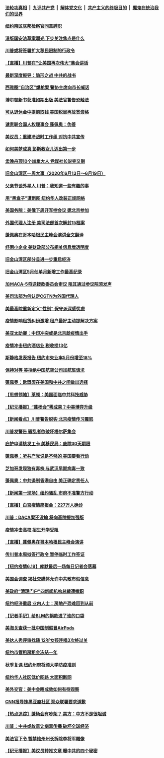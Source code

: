 

####  [法轮功真相](../../../../basic/blob/master/README.md?t=06211031) &nbsp;|&nbsp; [九评共产党](../../../../9ping.md/blob/master/README.md?t=06211031) &nbsp;|&nbsp; [解体党文化](../../../../jtdwh.md/blob/master/README.md?t=06211031)  &nbsp;|&nbsp; [共产主义的终极目的](../../../../gczydzjmd.md/blob/master/README.md?t=06211031) &nbsp;|&nbsp; [魔鬼在统治我们的世界](../../../../mgztzwmdsj.md/blob/master/README.md?t=06211031) 

#### [纽约南区联邦检察官同意辞职](../pages/nsc412/n12200996.md?t=06211031) 

#### [港版国安法草案曝光 下步关注焦点是什么](../pages/nsc412/n12200876.md?t=06211031) 

#### [川普或将签署扩大移民限制的行政令](../pages/nsc412/n12201017.md?t=06211031) 

#### [【直播】川普在“让美国再次伟大”集会讲话](../pages/nsc412/n12199351.md?t=06211031) 

#### [最新深度报导：隐形之战 中共的战书](../pages/nsc412/n12200980.md?t=06211031) 

#### [西雅图“自治区”爆枪案 警协主席向市长喊话](../pages/nsc412/n12200903.md?t=06211031) 

#### [博尔顿新书获准如期出版 美法官警告恐触法](../pages/nsc412/n12200486.md?t=06211031) 

#### [可从退休金中提前取钱  美国税局再放宽资格](../pages/nsc412/n12200725.md?t=06211031) 

#### [谴责联合国人权理事会 蓬佩奥：伪善](../pages/nsc412/n12200748.md?t=06211031) 

#### [美议员：重建冷战时工作组 对抗中共宣传](../pages/nsc412/n12200449.md?t=06211031) 

#### [如何美梦成真 彭斯教女儿迈出第一步](../pages/nsc412/n12200401.md?t=06211031) 

#### [孟晚舟顶10个加拿大人 党媒社长说完又删](../pages/nsc412/n12200398.md?t=06211031) 

#### [旧金山湾区一周大事（2020年6月13日〜6月19日）](../pages/nsc412/n12200439.md?t=06211031) 

#### [父亲节谈外星人 川普：我知道一些有趣的事](../pages/nsc412/n12200212.md?t=06211031) 

#### [用“黑盒子”遭断网   纽约华人改装正规网络](../pages/nsc412/n12199538.md?t=06211031) 

#### [美国务院：美俄下周开军控会议 邀北京参加](../pages/nsc412/n12200097.md?t=06211031) 

#### [外国代理人注册 美司法部首次解封15档案](../pages/nsc412/n12199547.md?t=06211031) 

#### [蓬佩奥在哥本哈根民主峰会演讲全文翻译](../pages/nsc412/n12199290.md?t=06211031) 

#### [纾困小企业 美财政部公布相关信息增透明度](../pages/nsc412/n12199644.md?t=06211031) 

#### [旧金山湾区部分县进一步重启经济](../pages/nsc412/n12199750.md?t=06211031) 

#### [旧金山湾区5月创单月新增工作最高纪录](../pages/nsc412/n12199698.md?t=06211031) 

#### [加州ACA-5将送拨款委员会审议 阻其通过参议院须发声](../pages/nsc412/n12199686.md?t=06211031) 

#### [美司法部为何认定CGTN为外国代理人](../pages/nsc412/n12199531.md?t=06211031) 

#### [美最高院重新定义“性别” 保守派深感忧虑](../pages/nsc412/n12199501.md?t=06211031) 

#### [疫情影响租赁纠纷激增  租户最好主动提解决方案](../pages/nsc412/n12199526.md?t=06211031) 

#### [美亚太助卿：中印冲突或是北京趁疫情出手](../pages/nsc412/n12198861.md?t=06211031) 

#### [疫情冲击纽约酒店业 税收损13亿](../pages/nsc412/n12199565.md?t=06211031) 

#### [斯静格发表报告   纽约市失业率5月份增至18%](../pages/nsc412/n12199556.md?t=06211031) 

#### [保持对等 美拒绝中国航空公司加航班请求](../pages/nsc412/n12199377.md?t=06211031) 

#### [蓬佩奥：欧盟须在美国和中共之间做出选择](../pages/nsc412/n12199184.md?t=06211031) 

#### [【思想领袖】莱顿：美国面临中共科技威胁](../pages/nsc412/n12033930.md?t=06211031) 

#### [【纪元播报】“蓬杨会”零成果？中美博弈升级](../pages/nsc412/n12199275.md?t=06211031) 

#### [【新闻看点】川普警告脱钩 北京疫情传习震怒](../pages/nsc412/n12198957.md?t=06211031) 

#### [川普发警告 骚乱者欲破坏塔尔萨集会](../pages/nsc412/n12199233.md?t=06211031) 

#### [庇护申请核发工卡 美移民局：废除30天期限](../pages/nsc412/n12199178.md?t=06211031) 

#### [蓬佩奥：听共产党说是不够的 美国要看行动](../pages/nsc412/n12198968.md?t=06211031) 

#### [芝加哥发现独有毒株 与武汉早期病毒一致](../pages/nsc412/n12199036.md?t=06211031) 

#### [蓬佩奥：中共遏制香港自由 美正确定责任人](../pages/nsc412/n12198814.md?t=06211031) 

#### [【新闻第一现场】纽约骚乱 市府不准警方行动](../pages/nsc412/n12198905.md?t=06211031) 

#### [【直播】白宫疫情简报会：227万人确诊](../pages/nsc412/n12198669.md?t=06211031) 

#### [川普：DACA案还没输 将向高院提加强版](../pages/nsc412/n12198635.md?t=06211031) 

#### [疫情冲击高校 招生开学受阻](../pages/nsc412/n12198698.md?t=06211031) 

#### [【直播】蓬佩奥在哥本哈根民主峰会演讲](../pages/nsc412/n12198355.md?t=06211031) 

#### [传川普本周拟签行政令 暂停临时工作签证](../pages/nsc412/n12198579.md?t=06211031) 

#### [【纽约疫情6.19】库默最后一场每日记者会落幕](../pages/nsc412/n12197864.md?t=06211031) 

#### [美国会调查 揭社交媒体允许中共散布假信息](../pages/nsc412/n12198310.md?t=06211031) 

#### [美政府“清理门户”四新闻机构总裁遭撤职](../pages/nsc412/n12198300.md?t=06211031) 

#### [纽约经济重启 业内人士：房地产恐难回到从前](../pages/nsc412/n12197038.md?t=06211031) 

#### [【记者手记】给BLM的捐款进了谁的口袋](../pages/nsc412/n12197012.md?t=06211031) 

#### [美海关查获一批中国制假冒AirPods](../pages/nsc412/n12197717.md?t=06211031) 

#### [美达人秀评审找碴 12岁女孩连唱3次终过关](../pages/nsc412/n12197427.md?t=06211031) 

#### [纽约市管租房租金冻结一年](../pages/nsc412/n12197055.md?t=06211031) 

#### [秋季复课 纽约州府将颁大学防疫准则](../pages/nsc412/n12197049.md?t=06211031) 

#### [纽约华人社区低价网路  大面积断网](../pages/nsc412/n12197033.md?t=06211031) 

#### [美外交官：美中会晤成效如何有待观察](../pages/nsc412/n12196954.md?t=06211031) 

#### [CNN报导抹黑亚裔社区 观众联署要求道歉](../pages/nsc412/n12197121.md?t=06211031) 

#### [【热点追踪】蓬杨会有吵架？ 美方：中方不是很坦诚](../pages/nsc412/n12197128.md?t=06211031) 

#### [川普：中共或故意让病毒传播 破坏全球经济](../pages/nsc412/n12196283.md?t=06211031) 

#### [美法官下令 暂禁维州州长拆除李将军雕像](../pages/nsc412/n12196655.md?t=06211031) 

#### [【纪元播报】美议员转推文章 曝中共的四个秘密](../pages/nsc412/n12196667.md?t=06211031) 

